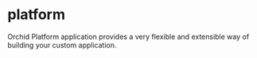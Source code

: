 # platform
Orchid Platform application provides a very flexible and extensible way of building your custom application.
